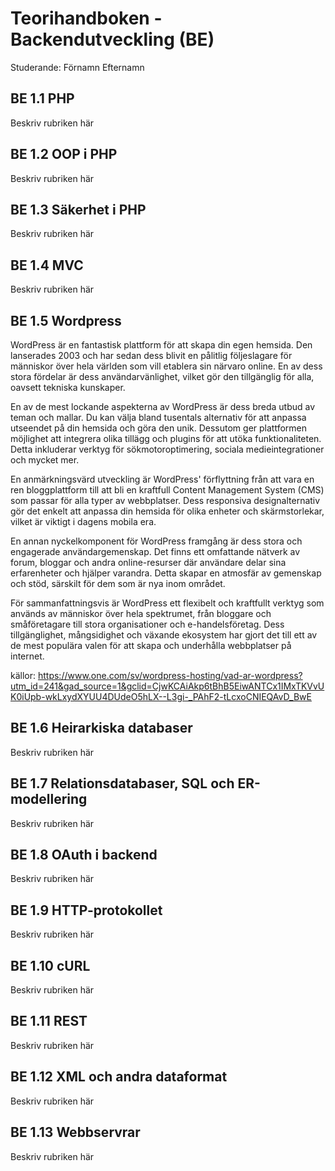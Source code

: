 # Teorihandboken - Backendutveckling (BE)
Studerande: Förnamn Efternamn

## BE 1.1 PHP
Beskriv rubriken här

## BE 1.2 OOP i PHP
Beskriv rubriken här

## BE 1.3 Säkerhet i PHP
Beskriv rubriken här

## BE 1.4 MVC
Beskriv rubriken här

## BE 1.5 Wordpress
WordPress är en fantastisk plattform för att skapa din egen hemsida. Den lanserades 2003 och har sedan dess blivit en pålitlig följeslagare för människor över hela världen som vill etablera sin närvaro online. En av dess stora fördelar är dess användarvänlighet, vilket gör den tillgänglig för alla, oavsett tekniska kunskaper.

En av de mest lockande aspekterna av WordPress är dess breda utbud av teman och mallar. Du kan välja bland tusentals alternativ för att anpassa utseendet på din hemsida och göra den unik. Dessutom ger plattformen möjlighet att integrera olika tillägg och plugins för att utöka funktionaliteten. Detta inkluderar verktyg för sökmotoroptimering, sociala medieintegrationer och mycket mer.

En anmärkningsvärd utveckling är WordPress' förflyttning från att vara en ren bloggplattform till att bli en kraftfull Content Management System (CMS) som passar för alla typer av webbplatser. Dess responsiva designalternativ gör det enkelt att anpassa din hemsida för olika enheter och skärmstorlekar, vilket är viktigt i dagens mobila era.

En annan nyckelkomponent för WordPress framgång är dess stora och engagerade användargemenskap. Det finns ett omfattande nätverk av forum, bloggar och andra online-resurser där användare delar sina erfarenheter och hjälper varandra. Detta skapar en atmosfär av gemenskap och stöd, särskilt för dem som är nya inom området.

För sammanfattningsvis är WordPress ett flexibelt och kraftfullt verktyg som används av människor över hela spektrumet, från bloggare och småföretagare till stora organisationer och e-handelsföretag. Dess tillgänglighet, mångsidighet och växande ekosystem har gjort det till ett av de mest populära valen för att skapa och underhålla webbplatser på internet. 

källor: https://www.one.com/sv/wordpress-hosting/vad-ar-wordpress?utm_id=241&gad_source=1&gclid=CjwKCAiAkp6tBhB5EiwANTCx1IMxTKVvUK0iUpb-wkLxydXYUU4DUdeO5hLX--L3gi-_PAhF2-tLcxoCNIEQAvD_BwE









## BE 1.6 Heirarkiska databaser
Beskriv rubriken här

## BE 1.7 Relationsdatabaser, SQL och ER-modellering
Beskriv rubriken här

## BE 1.8 OAuth i backend
Beskriv rubriken här

## BE 1.9 HTTP-protokollet
Beskriv rubriken här

## BE 1.10 cURL
Beskriv rubriken här

## BE 1.11 REST
Beskriv rubriken här

## BE 1.12 XML och andra dataformat
Beskriv rubriken här

## BE 1.13 Webbservrar
Beskriv rubriken här
